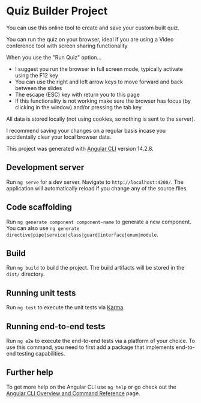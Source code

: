 # Quiz Builder Project

You can use this online tool to create and save your custom built quiz.

You can run the quiz on your browser, ideal if you are using a Video conference tool with screen sharing functionality

When you use the "Run Quiz" option...
* I suggest you run the browser in full screen mode, typically activate using the F12 key
* You can use the right and left arrow keys to move forward and back between the slides
* The escape (ESC) key with return you to this page
* If this functionality is not working make sure the browser has focus (by clicking in the window) and/or pressing the tab key

All data is stored locally (not using cookies, so nothing is sent to the server).

I recommend saving your changes on a regular basis incase you accidentally clear your local browser data.





This project was generated with [Angular CLI](https://github.com/angular/angular-cli) version 14.2.8.

## Development server

Run `ng serve` for a dev server. Navigate to `http://localhost:4200/`. The application will automatically reload if you change any of the source files.

## Code scaffolding

Run `ng generate component component-name` to generate a new component. You can also use `ng generate directive|pipe|service|class|guard|interface|enum|module`.

## Build

Run `ng build` to build the project. The build artifacts will be stored in the `dist/` directory.

## Running unit tests

Run `ng test` to execute the unit tests via [Karma](https://karma-runner.github.io).

## Running end-to-end tests

Run `ng e2e` to execute the end-to-end tests via a platform of your choice. To use this command, you need to first add a package that implements end-to-end testing capabilities.

## Further help

To get more help on the Angular CLI use `ng help` or go check out the [Angular CLI Overview and Command Reference](https://angular.io/cli) page.
